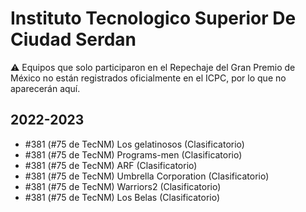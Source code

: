# Instituto Tecnologico Superior De Ciudad Serdan

:warning: Equipos que solo participaron en el Repechaje del Gran Premio de México no están registrados oficialmente en el ICPC, por lo que no aparecerán aquí.

## 2022-2023

- #381 (#75 de TecNM) Los gelatinosos (Clasificatorio)
- #381 (#75 de TecNM) Programs-men (Clasificatorio)
- #381 (#75 de TecNM) ARF (Clasificatorio)
- #381 (#75 de TecNM) Umbrella Corporation (Clasificatorio)
- #381 (#75 de TecNM) Warriors2 (Clasificatorio)
- #381 (#75 de TecNM) Los Belas (Clasificatorio)


